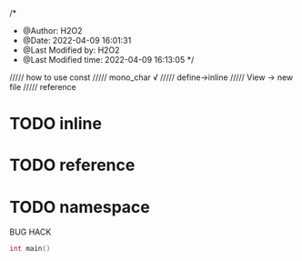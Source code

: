 /*
 * @Author: H2O2 
 * @Date: 2022-04-09 16:01:31 
 * @Last Modified by: H2O2
 * @Last Modified time: 2022-04-09 16:13:05
 */



///// how to use const
///// mono_char √
///// define->inline
///// View -> new file
///// reference
# TODO inline
# TODO reference
# TODO namespace



BUG 
HACK 
```c++
int main()

